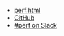 * [perf.html](https://perf-html.io/)
* [GitHub](https://github.com/devtools-html/perf.html)
* [#perf on Slack](http://devtools-html-slack.herokuapp.com/)
